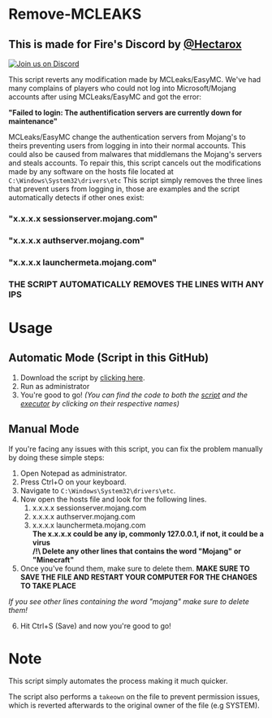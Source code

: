 # Remove-MCLEAKS

## This is made for Fire's Discord by [@Hectarox](https://discord.com/users/595285763613130759)

[![Join us on Discord](https://invidget.switchblade.xyz/mcalts?theme=dark)](https://discord.gg/mcalts)

This script reverts any modification made by MCLeaks/EasyMC. We've had many complains of players who could not log into Microsoft/Mojang accounts after using MCLeaks/EasyMC and got the error:

**"Failed to login: The authentification servers are currently down for maintenance"**

MCLeaks/EasyMC change the authentication servers from Mojang's to theirs preventing users from logging in into their normal accounts. This could also be caused from malwares that middlemans the Mojang's servers and steals accounts. To repair this, this script cancels out the modifications made by any software on the hosts file located at `C:\Windows\System32\drivers\etc`
This script simply removes the three lines that prevent users from logging in, those are examples and the script automatically detects if other ones exist:
### "x.x.x.x sessionserver.mojang.com"
### "x.x.x.x authserver.mojang.com"
### "x.x.x.x launchermeta.mojang.com"
### THE SCRIPT AUTOMATICALLY REMOVES THE LINES WITH ANY IPS
# Usage

## Automatic Mode (Script in this GitHub)

1. Download the script by [clicking here](https://github.com/berkantdu123/Remove-MCLEAKS/releases/latest/download/execute.bat). 
2. Run as administrator
3. You're good to go!
*(You can find the code to both the [script](https://github.com/berkantdu123/Remove-MCLEAKS/blob/main/reversehosts.ps1) and the [executor](https://github.com/berkantdu123/Remove-MCLEAKS/blob/main/execute.bat) by clicking on their respective names)*
   
## Manual Mode
If you're facing any issues with this script, you can fix the problem manually by doing these simple steps:
1. Open Notepad as administrator.
2. Press Ctrl+O on your keyboard.
3. Navigate to `C:\Windows\System32\drivers\etc`.
4. Now open the hosts file and look for the following lines.
   1. x.x.x.x sessionserver.mojang.com
   2. x.x.x.x authserver.mojang.com
   3. x.x.x.x launchermeta.mojang.com
      <br>
      **The x.x.x.x could be any ip, commonly 127.0.0.1, if not, it could be a virus** <br>
      **/!\ Delete any other lines that contains the word "Mojang" or "Minecraft"**
5. Once you've found them, make sure to delete them.
**MAKE SURE TO SAVE THE FILE AND RESTART YOUR COMPUTER FOR THE CHANGES TO TAKE PLACE**

*If you see other lines containing the word "mojang" make sure to delete them!*

6. Hit Ctrl+S (Save) and now you're good to go!

# Note
This script simply automates the process making it much quicker.

The script also performs a `takeown` on the file to prevent permission issues, which is reverted afterwards to the original owner of the file (e.g SYSTEM).
